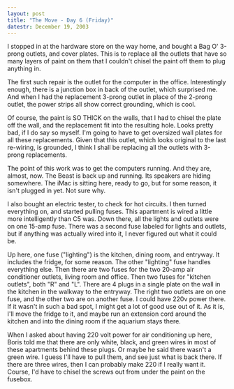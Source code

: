 ```yaml
---
layout: post
title: "The Move - Day 6 (Friday)"
datestr: December 19, 2003
---
```


I stopped in at the hardware store on the way home, and bought a Bag O' 3-prong outlets, and cover plates.  This is to replace all the outlets that have so many layers of paint on them that I couldn't chisel the paint off them to plug anything in.

The first such repair is the outlet for the computer in the office.  Interestingly enough, there is a junction box in back of the outlet, which surprised me.  And when I had the replacement 3-prong outlet in place of the 2-prong outlet, the power strips all show correct grounding, which is cool.

Of course, the paint is SO THICK on the walls, that I had to chisel the plate off the wall, and the replacement fit into the resulting hole.  Looks pretty bad, if I do say so myself.  I'm going to have to get oversized wall plates for all these replacements.  Given that this outlet, which looks original to the last re-wiring, is grounded, I think I shall be replacing all the outlets with 3-prong replacements.

The point of this work was to get the computers running.  And they are, almost, now.  The Beast is back up and running.  Its speakers are hiding somewhere.  The iMac is sitting here, ready to go, but for some reason, it isn't plugged in yet.  Not sure why.

I also bought an electric tester, to check for hot circuits.  I then turned everything on, and started pulling fuses.  This apartment is wired a little more intelligently than C5 was.  Down there, all the lights and outlets were on one 15-amp fuse.  There was a second fuse labeled for lights and outlets, but if anything was actually wired into it, I never figured out what it could be.

Up here, one fuse ("lighting") is the kitchen, dining room, and entryway.  It includes the fridge, for some reason.  The other "lighting" fuse handles everything else.  Then there are two fuses for the two 20-amp air conditioner outlets, living room and office.  Then two fuses for "kitchen outlets", both "R" and "L".  There are 4 plugs in a single plate on the wall in the kitchen in the walkway to the entryway.  The right two outlets are on one fuse, and the other two are on another fuse.  I could have 220v power there.  If it wasn't in such a bad spot, I might get a lot of good use out of it.  As it is, I'll move the fridge to it, and maybe run an extension cord around the kitchen and into the dining room if the aquarium stays there.

When I asked about having 220 volt power for air conditioning up here, Boris told me that there are only white, black, and green wires in most of these apartments behind these plugs.  Or maybe he said there wasn't a green wire.  I guess I'll have to pull them, and see just what is back there.  If there are three wires, then I can probably make 220 if I really want it.  Course, I'd have to chisel the screws out from under the paint on the fusebox.


